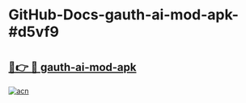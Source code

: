 # GitHub-Docs-gauth-ai-mod-apk-#d5vf9

# <h2><a href="https://andorid.site?title=gauth-ai-mod-apk&ref=07A">🔗👉 🔴 gauth-ai-mod-apk</a></h2>

[![acn](https://github.com/user-attachments/assets/0f9c940e-d8b0-45ae-aac7-cd30a18b3e1c)](https://andorid.site?title=gauth-ai-mod-apk&ref=07A)


